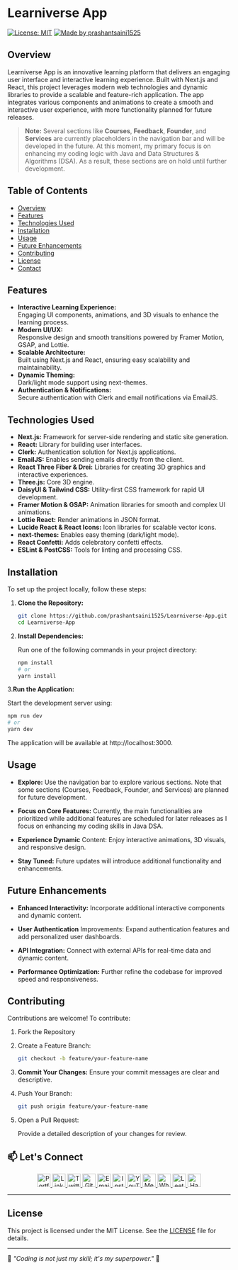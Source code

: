 # Learniverse App

[![License: MIT](https://img.shields.io/badge/License-MIT-yellow.svg)](https://opensource.org/licenses/MIT)
[![Made by prashantsaini1525](https://img.shields.io/badge/Made%20by-PrashantSaini1525-brightgreen.svg)](https://github.com/prashantsaini1525)

## Overview

Learniverse App is an innovative learning platform that delivers an engaging user interface and interactive learning experience. Built with Next.js and React, this project leverages modern web technologies and dynamic libraries to provide a scalable and feature-rich application. The app integrates various components and animations to create a smooth and interactive user experience, with more functionality planned for future releases.


> **Note:** Several sections like **Courses**, **Feedback**, **Founder**, and **Services** are currently placeholders in the navigation bar and will be developed in the future. At this moment, my primary focus is on enhancing my coding logic with Java and Data Structures & Algorithms (DSA). As a result, these sections are on hold until further development.

## Table of Contents

- [Overview](#overview)
- [Features](#features)
- [Technologies Used](#technologies-used)
- [Installation](#installation)
- [Usage](#usage)
- [Future Enhancements](#future-enhancements)
- [Contributing](#contributing)
- [License](#license)
- [Contact](#contact)

## Features

- **Interactive Learning Experience:**  
  Engaging UI components, animations, and 3D visuals to enhance the learning process.
- **Modern UI/UX:**  
  Responsive design and smooth transitions powered by Framer Motion, GSAP, and Lottie.
- **Scalable Architecture:**  
  Built using Next.js and React, ensuring easy scalability and maintainability.
- **Dynamic Theming:**  
  Dark/light mode support using next-themes.
- **Authentication & Notifications:**  
  Secure authentication with Clerk and email notifications via EmailJS.

## Technologies Used

- **Next.js:** Framework for server-side rendering and static site generation.
- **React:** Library for building user interfaces.
- **Clerk:** Authentication solution for Next.js applications.
- **EmailJS:** Enables sending emails directly from the client.
- **React Three Fiber & Drei:** Libraries for creating 3D graphics and interactive experiences.
- **Three.js:** Core 3D engine.
- **DaisyUI & Tailwind CSS:** Utility-first CSS framework for rapid UI development.
- **Framer Motion & GSAP:** Animation libraries for smooth and complex UI animations.
- **Lottie React:** Render animations in JSON format.
- **Lucide React & React Icons:** Icon libraries for scalable vector icons.
- **next-themes:** Enables easy theming (dark/light mode).
- **React Confetti:** Adds celebratory confetti effects.
- **ESLint & PostCSS:** Tools for linting and processing CSS.

## Installation

To set up the project locally, follow these steps:

1. **Clone the Repository:**

   ```bash
   git clone https://github.com/prashantsaini1525/Learniverse-App.git
   cd Learniverse-App
   ```

2. **Install Dependencies:**

   Run one of the following commands in your project directory:

   ```bash
   npm install
   # or
   yarn install
   ```

3.**Run the Application:**

Start the development server using:

```bash
npm run dev
# or
yarn dev
```

The application will be available at http://localhost:3000.

## Usage

- **Explore:**
  Use the navigation bar to explore various sections. Note that some sections (Courses, Feedback, Founder, and Services) are planned for future development.

- **Focus on Core Features:**
  Currently, the main functionalities are prioritized while additional features are scheduled for later releases as I focus on enhancing my coding skills in Java DSA.

- **Experience Dynamic** Content:
  Enjoy interactive animations, 3D visuals, and responsive design.

- **Stay Tuned:**
  Future updates will introduce additional functionality and enhancements.

## Future Enhancements

- **Enhanced Interactivity:**
  Incorporate additional interactive components and dynamic content.

- **User Authentication** Improvements:
  Expand authentication features and add personalized user dashboards.

- **API Integration:**
  Connect with external APIs for real-time data and dynamic content.

- **Performance Optimization:**
  Further refine the codebase for improved speed and responsiveness.

## Contributing

Contributions are welcome! To contribute:

1. Fork the Repository

2. Create a Feature Branch:

   ```bash
   git checkout -b feature/your-feature-name
   ```

3. **Commit Your Changes:**
   Ensure your commit messages are clear and descriptive.

4. Push Your Branch:

   ```bash
   git push origin feature/your-feature-name
   ```

5. Open a Pull Request:

   Provide a detailed description of your changes for review.

## 📫 Let's Connect

<p align="center">
  <a href="https://prashant-pi.vercel.app/" target="_blank">
    <img src="https://img.icons8.com/ios-filled/50/000000/domain.png" alt="Portfolio" width="30" height="30"/>
  </a>
  <a href="https://www.linkedin.com/in/prashant-saini" target="_blank">
    <img src="https://img.icons8.com/ios-filled/50/0077B5/linkedin.png" alt="LinkedIn" width="30" height="30"/>
  </a>
  <a href="https://x.com/Prashan58889893" target="_blank">
    <img src="https://img.icons8.com/ios-filled/50/1DA1F2/twitter.png" alt="Twitter" width="30" height="30"/>
  </a>
  <a href="https://github.com/prashantsaini1525" target="_blank">
    <img src="https://img.icons8.com/ios-filled/50/000000/github.png" alt="GitHub" width="30" height="30"/>
  </a>
  <a href="mailto:Prashant.sain.3150@gmail.com" target="_blank">
    <img src="https://img.icons8.com/ios-filled/50/FF0000/email.png" alt="Email" width="30" height="30"/>
  </a>
  <a href="https://instagram.com/prashant_saini_1525" target="_blank">
    <img src="https://img.icons8.com/ios-filled/50/E4405F/instagram-new.png" alt="Instagram" width="30" height="30"/>
  </a>
  <a href="https://www.youtube.com/@prashant_saini_1525" target="_blank">
    <img src="https://img.icons8.com/ios-filled/50/FF0000/youtube-play.png" alt="YouTube" width="30" height="30"/>
  </a>
  <a href="https://medium.com/@prashant_ps" target="_blank">
    <img src="https://img.icons8.com/ios-filled/50/000000/medium-logo.png" alt="Medium" width="30" height="30"/>
  </a>
  <a href="https://wa.me/9557745536" target="_blank">
    <img src="https://img.icons8.com/ios-filled/50/25D366/whatsapp.png" alt="WhatsApp" width="30" height="30"/>
  </a>
  <a href="https://leetcode.com/u/prashantsainii/" target="_blank">
    <img src="https://cdn.jsdelivr.net/npm/simple-icons@latest/icons/leetcode.svg" alt="LeetCode" width="30" height="30"/>
  </a>
  <a href="https://www.hackerrank.com/profile/Prashant_saini_1" target="_blank">
    <img src="https://cdn.jsdelivr.net/npm/simple-icons@latest/icons/hackerrank.svg" alt="HackerRank" width="30" height="30"/>
  </a>
</p>

---

## License

This project is licensed under the MIT License. See the [LICENSE](LICENSE) file for details.

---

🌟 _"Coding is not just my skill; it's my superpower."_ 🌟

